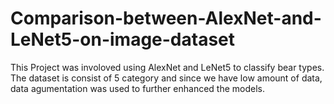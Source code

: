 # Comparison-between-AlexNet-and-LeNet5-on-image-dataset
This Project was involoved using AlexNet and LeNet5 to classify bear types.
The dataset is consist of 5 category and since we have low amount of data, data agumentation was used to further enhanced the models.
